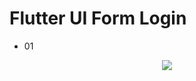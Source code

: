 # Flutter UI Form Login
* 01
<p align="center">
  <img src="https://user-images.githubusercontent.com/51033703/226109775-c30dcdb4-0335-40f3-92cf-2d6268ca4800.png">
</p>
